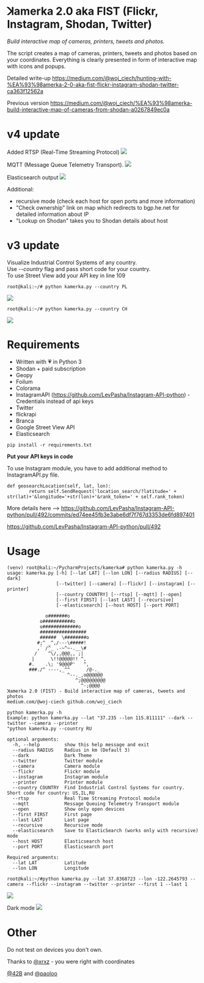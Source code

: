 # ꓘamerka 2.0 aka FIST (Flickr, Instagram, Shodan, Twitter)
*Build interactive map of cameras, printers, tweets and photos.* 

The script creates a map of cameras, printers, tweets and photos based on your coordinates. Everything is clearly presented in form of interactive map with icons and popups.

Detailed write-up
https://medium.com/@woj_ciech/hunting-with-%EA%93%98amerka-2-0-aka-fist-flickr-instagram-shodan-twitter-ca363f12562a

Previous version https://medium.com/@woj_ciech/%EA%93%98amerka-build-interactive-map-of-cameras-from-shodan-a0267849ec0a

# v4 update
Added RTSP (Real-Time Streaming Protocol)
 ![](https://i.imgur.com/diuLuHd.jpg)
 
 MQTT (Message Queue Telemetry Transport).
![](https://i.imgur.com/LAscLR2.jpg)

Elasticsearch output
![](https://i.imgur.com/ZuHhbf4.jpg)

Additional:
- recursive mode (check each host for open ports and more information)
- "Check ownership" link on map which redirects to bgp.he.net for detailed information about IP
- "Lookup on Shodan" takes you to Shodan details about host

# v3 update
Visualize Industrial Control Systems of any country.  
Use *--country* flag and pass short code for your country.  
To use Street View add your API key in line 109


```
root@kali:~/# python kamerka.py --country PL
```

![](https://i.imgur.com/IYIcd22.jpg)

```
root@kali:~/# python kamerka.py --country CH
```

![](https://i.imgur.com/yq9yNpv.jpg)


# Requirements
- Written with :heartpulse: in Python 3
- Shodan + paid subscription 
- Geopy  
- Foilum  
- Colorama
- InstagramAPI (https://github.com/LevPasha/Instagram-API-python) - Credentials instead of api keys
- Twitter
- flickrapi
- Branca
- Google Street View API
- Elasticsearch

```pip install -r requirements.txt```
   
**Put your API keys in code**

To use Instagram module, you have to add additional method to InstagramAPI.py file.
```
def geosearchLocation(self, lat, lon):
        return self.SendRequest('location_search/?latitude=' + str(lat)+'&longitude='+str(lon)+'&rank_token=' + self.rank_token)
```

More details here --> https://github.com/LevPasha/Instagram-API-python/pull/492/commits/ed74ee45fb3e3abe6df7f767d3353de6fd897401

https://github.com/LevPasha/Instagram-API-python/pull/492
		

# Usage
```
(venv) root@kali:~/PycharmProjects/kamerka# python kamerka.py -h
usage: kamerka.py [-h] [--lat LAT] [--lon LON] [--radius RADIUS] [--dark]
                  [--twitter] [--camera] [--flickr] [--instagram] [--printer]
                  [--country COUNTRY] [--rtsp] [--mqtt] [--open]
                  [--first FIRST] [--last LAST] [--recursive]
                  [--elasticsearch] [--host HOST] [--port PORT]

              o#######o
            o###########o
            o#############o
            #################
            ######  \########o
           #;^ _^,/---\#####!
           ,` /^_ .-~^~-.__\#
          /    ^\/,,@@@,, ;|
         |      \!!@@@@@!! ^,
        #.    .\; '9@@@P'   ^,
        ###./^ ----,_^^      /@-._
                      ^--._,o@@@@@@
                         ^;@@@@@@@@@
                           ^-;@@@@
ꓘamerka 2.0 (FIST) - Build interactive map of cameras, tweets and photos
medium.com/@woj-ciech github.com/woj_ciech

python kamerka.py -h
Example: python kamerka.py --lat "37.235 --lon 115.811111" --dark --twitter --camera --printer
"python kamerka.py --country RU

optional arguments:
  -h, --help         show this help message and exit
  --radius RADIUS    Radius in km (Default 3)
  --dark             Dark Theme
  --twitter          Twitter module
  --camera           Camera module
  --flickr           Flickr module
  --instagram        Instagram module
  --printer          Printer module
  --country COUNTRY  Find Industrial Control Systems for country. Short code for country: US,IL,RU
  --rtsp             Real Time Streaming Protocol module
  --mqtt             Message Queuing Telemetry Transport module
  --open             Show only open devices
  --first FIRST      First page
  --last LAST        Last page
  --recursive        Recursive mode
  --elasticsearch    Save to ElasticSearch (works only with recursive) mode
  --host HOST        Elasticsearch host
  --port PORT        Elasticsearch port

Required arguments:
  --lat LAT          Latitude
  --lon LON          Longitude

```   

```
root@kali:~/#python kamerka.py --lat 37.8368723 --lon -122.2645793 --camera --flickr --instagram --twitter --printer --first 1 --last 1
```

![](https://i.imgur.com/OXFMYhc.png)

Dark mode
![](https://i.imgur.com/sdCkcfa.png)


# Other
Do not test on devices you don't own.


Thanks to [@xrxz](https://github.com/xrxz) - you were right with coordinates

[@42B](https://github.com/42B) and [@paoloo](https://github.com/paoloo)

